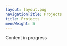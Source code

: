 ```yaml
---
layout: layout.pug
navigationTitle: Projects
title: Projects
menuWeight: 5
---
```


Content in progress
